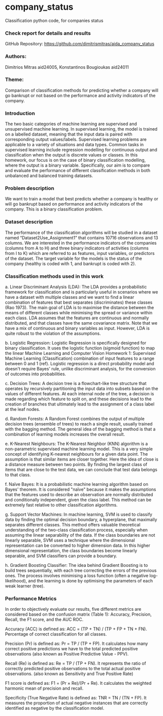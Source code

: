 # company_status
Classification python code, for companies status 

### Check report for details and results

GitHub Repository: https://github.com/dimitrismitras/aida_company_status

### Authors: 
Dimitrios Mitras aid24005, Konstantinos Bougioukas aid24011

### Theme: 
Comparison of classification methods for predicting whether a company will go bankrupt or not based on the performance and activity indicators of the company.

### Introduction
The two basic categories of machine learning are supervised and unsupervised machine
learning. In supervised learning, the model is trained on a labelled dataset, meaning
that the input data is paired with corresponding output values/labels. Supervised
learning problems are applicable to a variety of situations and data types. Common
tasks in supervised learning include regression modelling for continuous output and
classification when the output is discrete values or classes.
In this homework, our focus is on the case of binary classification modelling, where the
output is a binary variable. Specifically, our aim is to compare and evaluate the
performance of different classification methods in both unbalanced and balanced
training datasets.

### Problem description
We want to train a model that best predicts whether a company is healthy or will go
bankrupt based on performance and activity indicators of the company. This is a binary
classification problem.

### Dataset description
The performance of the classification algorithms will be studied in a dataset named
“Dataset2Use_Assignment1” that contains 10716 observations and 13 columns. We are
interested in the performance indicators of the companies (columns from A to H) and
three binary indicators of activities (columns from I to K) which are referred to as
features, input variables, or predictors of the dataset. The target variable for the models
is the status of the company (healthy is coded with 1, and bankrupt is coded with 2).

### Classification methods used in this work
a. Linear Discriminant Analysis (LDA): The LDA provides a probabilistic framework
for classification and is particularly useful in scenarios where we have a dataset with
multiple classes and we want to find a linear combination of features that best separates
(discriminates) these classes (Rao 1973). The main goal of LDA is to maximise the
distance between the means of different classes while minimising the spread or
variance within each class. LDA assumes that the features are continuous and normally
distributed, and that classes have the same covariance matrix. Note that we have a mix
of continuous and binary variables as input. However, LDA is quite robust to the
violation of the assumptions.

b. Logistic Regression: Logistic Regression is specifically designed for binary
classification. It uses the logistic function (sigmoid function) to map the linear
Machine Learning and Computer Vision Homework 1: Supervised Machine Learning (Classification)
combination of input features to a range between 0 and 1 (ref). Logistic regression is a
direct probability model and doesn't require Bayes' rule, unlike discriminant analysis,
for the conversion of outcomes into probabilities.

c. Decision Trees: A decision tree is a flowchart-like tree structure that operates by
recursively partitioning the input data into subsets based on the values of different
features. At each internal node of the tree, a decision is made regarding which feature
to split on, and these decisions lead to the creation of branches that ultimately lead to
the assignment of a class label at the leaf nodes.

d. Random Forests: A Random Forest combines the output of multiple decision trees
(ensemble of trees) to reach a single result, usually trained with the bagging method.
The general idea of the bagging method is that a combination of learning models
increases the overall result.

e. K-Nearest Neighbours: The K-Nearest Neighbor (KNN) algorithm is a
non-parametric supervised machine learning model. This is a very simple concept of
identifying K-nearest neighbours for a given data point. The assumption is that similar
items are closer together. Here the idea of close is a distance measure between two
points. By finding the largest class of items that are close to the test data, we can
conclude that test data belongs to that class.

f. Naïve Bayes: It is a probabilistic machine learning algorithm based on Bayes'
theorem. It is considered "naïve" because it makes the assumptions that the features
used to describe an observation are normally distributed and conditionally
independent, given the class label. This method can be extremely fast relative to other
classification algorithms.

g. Support Vector Machines: In machine learning, SVM is used to classify data by
finding the optimal decision boundary, a hyperplane, that maximally separates
different classes. This method offers valuable theoretical understanding of the two-class
classification process, especially when assuming the linear separability of the data. If
the class boundaries are not linearly separable, SVM uses a technique where the
dimensional representation can be converted to higher dimension data. In this higher
dimensional representation, the class boundaries become linearly separable, and SVM
classifiers can provide a boundary.

h. Gradient Boosting Classifier: The idea behind Gradient Boosting is to build trees
sequentially, with each tree correcting the errors of the previous ones. The process
involves minimising a loss function (often a negative log-likelihood), and the learning is
done by optimising the parameters of each weak learner (tree).


### Performance Metrics
In order to objectively evaluate our results, five different metrics are considered based
on the confusion matrix (Table 1): Accuracy, Precision, Recall, the F1 score, and the
AUC ROC.

Accuracy (ACC) is defined as: ACC = (TP + TN) / (TP + FP + TN + FN). Percentage of
correct classification for all classes.

Precision (Pr) is defined as: Pr = TP / (TP + FP). It calculates how many correct positive
predictions we have to the total predicted positive observations (also known as Positive
Predictive Value - PPV).

Recall (Re) is defined as: Re = TP / (TP + FN). It represents the ratio of correctly
predicted positive observations to the total actual positive observations. (also known as
Sensitivity and True Positive Rate)

F1 score is defined as: F1 = (Pr × Re)/(Pr + Re). It calculates the weighted harmonic mean
of precision and recall.

Specificity (True Negative Rate) is defined as: TNR = TN / (TN + FP). It measures the
proportion of actual negative instances that are correctly identified as negative by the
classification model.


